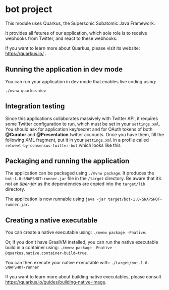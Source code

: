 # bot project

This module uses Quarkus, the Supersonic Subatomic Java Framework.

It provides all fetures of our application, which sole role is to receive webhooks from Twitter, and react to these webhooks.

If you want to learn more about Quarkus, please visit its website: https://quarkus.io/ .

## Running the application in dev mode

You can run your application in dev mode that enables live coding using:
```
./mvnw quarkus:dev
```

## Integration testing
Since this applications collaborates massively with Twitter API, 
it requires some Twitter configuration to run, which must be set in your `settings.xml`.
You should ask for application key/secret and for OAuth tokens of both **@Curator** and **@Presentation** twitter accounts.
Once you have them, fill the following XML fragment, put it in your `settings.xml` in a profile called `retweet-by-consensus-twitter-bot` which looks like this

 

## Packaging and running the application

The application can be packaged using `./mvnw package`.
It produces the `bot-1.0-SNAPSHOT-runner.jar` file in the `/target` directory.
Be aware that it’s not an _über-jar_ as the dependencies are copied into the `target/lib` directory.

The application is now runnable using `java -jar target/bot-1.0-SNAPSHOT-runner.jar`.

## Creating a native executable

You can create a native executable using: `./mvnw package -Pnative`.

Or, if you don't have GraalVM installed, you can run the native executable build in a container using: `./mvnw package -Pnative -Dquarkus.native.container-build=true`.

You can then execute your native executable with: `./target/bot-1.0-SNAPSHOT-runner`

If you want to learn more about building native executables, please consult https://quarkus.io/guides/building-native-image.